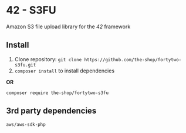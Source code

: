 42 - S3FU
====

Amazon S3 file upload library for the _42_ framework

Install
---

1. Clone repository: `git clone https://github.com/the-shop/fortytwo-s3fu.git`
2. `composer install` to install dependencies

**OR**

`composer require the-shop/fortytwo-s3fu`

3rd party dependencies
---
`aws/aws-sdk-php`
